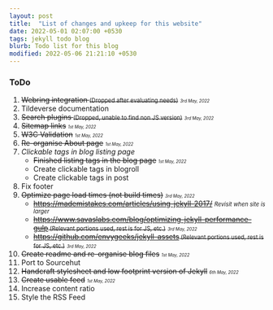 ```yaml
---
layout: post
title:  "List of changes and upkeep for this website"
date: 2022-05-01 02:07:00 +0530
tags: jekyll todo blog  
blurb: Todo list for this blog
modified: 2022-05-06 21:21:10 +0530 
---
```

### ToDo

1. ~~Webring integration <span style="font-size:0.8em;">(Dropped after evaluating needs)</span>~~ <span style="font-size:0.6em;">*3rd May, 2022*</span>
2. Tildeverse documentation
3. ~~Search plugins <span style="font-size:0.8em;">(Dropped, unable to find non JS version)</span>~~ <span style="font-size:0.6em;">*3rd May, 2022*</span>
4. ~~Sitemap links~~ <span style="font-size:0.6em;">*1st May, 2022*</span>
5. ~~W3C Validation~~ <span style="font-size:0.6em;">*1st May, 2022*</span>
6. ~~Re-organise About page~~ <span style="font-size:0.6em;">*1st May, 2022*</span>
7. *Clickable tags in blog listing page*
    - ~~Finished listing tags in the blog page~~ <span style="font-size:0.6em;">*1st May, 2022*</span>
    - Create clickable tags in blogroll
    - Create clickable tags in post
8. Fix footer
9. ~~Optimize page load times (not build times)~~ <span style="font-size:0.6em;">*3rd May, 2022*</span>
	- ~~https://mademistakes.com/articles/using-jekyll-2017/~~ <span style="font-size:0.8em;">*Revisit when site is larger*</span>
	- ~~https://www.savaslabs.com/blog/optimizing-jekyll-performance-gulp<span style="font-size:0.8em;"> (Relevant portions used, rest is for JS, etc.)</span>~~ <span style="font-size:0.6em;">*3rd May, 2022*</span>
	- ~~https://github.com/envygeeks/jekyll-assets<span style="font-size:0.8em;"> (Relevant portions used, rest is for JS, etc.)</span>~~ <span style="font-size:0.6em;">*3rd May, 2022*</span>
10. ~~Create readme and re-organise blog files~~ <span style="font-size:0.6em;">*1st May, 2022*</span>
11. Port to Sourcehut
12. ~~Handcraft stylesheet and low footprint version of Jekyll~~ <span style="font-size:0.6em;">*6th May, 2022*</span>
13. ~~Create usable feed~~ <span style="font-size:0.6em;">*1st May, 2022*</span>
14. Increase content ratio
15. Style the RSS Feed
